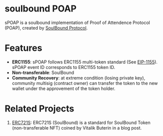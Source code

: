 # soulbound POAP
sPOAP is a soulbound implementation of Proof of Attendence Protocol (POAP), created by [SoulBound Protocol](https://soulbound.life). 

# Features

- **ERC1155**: sPOAP follows ERC1155 multi-token standard (See [EIP-1155](https://eips.ethereum.org/EIPS/eip-1155)). sPOAP event ID corresponds to ERC1155 token ID.
- **Non-transferable**: SoulBound
- **Community Recovery**: at extreme condition (losing private key), community multisig (contract owner) can transfer the token to the new wallet under the approvement of the token holder.

# Related Projects

1. [ERC721S](https://github.com/SoulBoundProtocol/ERC721S): ERC721S (SoulBound) is a standard for SoulBound Token (non-transferable NFT) coined by Vitalik Buterin in a blog post.

